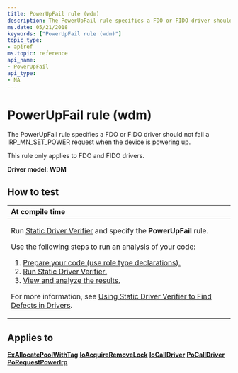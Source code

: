 ```yaml
---
title: PowerUpFail rule (wdm)
description: The PowerUpFail rule specifies a FDO or FIDO driver should not fail a IRP\_MN\_SET\_POWER request when the device is powering up.
ms.date: 05/21/2018
keywords: ["PowerUpFail rule (wdm)"]
topic_type:
- apiref
ms.topic: reference
api_name:
- PowerUpFail
api_type:
- NA
---
```


# PowerUpFail rule (wdm)


The PowerUpFail rule specifies a FDO or FIDO driver should not fail a IRP\_MN\_SET\_POWER request when the device is powering up.

This rule only applies to FDO and FIDO drivers.

**Driver model: WDM**

## How to test

<table>
<colgroup>
<col width="100%" />
</colgroup>
<thead>
<tr class="header">
<th align="left">At compile time</th>
</tr>
</thead>
<tbody>
<tr class="odd">
<td align="left"><p>Run <a href="/windows-hardware/drivers/devtest/static-driver-verifier" data-raw-source="[Static Driver Verifier](./static-driver-verifier.md)">Static Driver Verifier</a> and specify the <strong>PowerUpFail</strong> rule.</p>
Use the following steps to run an analysis of your code:
<ol>
<li><a href="/windows-hardware/drivers/devtest/using-static-driver-verifier-to-find-defects-in-drivers#preparing-your-source-code" data-raw-source="[Prepare your code (use role type declarations).](./using-static-driver-verifier-to-find-defects-in-drivers.md#preparing-your-source-code)">Prepare your code (use role type declarations).</a></li>
<li><a href="/windows-hardware/drivers/devtest/using-static-driver-verifier-to-find-defects-in-drivers#running-static-driver-verifier" data-raw-source="[Run Static Driver Verifier.](./using-static-driver-verifier-to-find-defects-in-drivers.md#running-static-driver-verifier)">Run Static Driver Verifier.</a></li>
<li><a href="/windows-hardware/drivers/devtest/using-static-driver-verifier-to-find-defects-in-drivers#viewing-and-analyzing-the-results" data-raw-source="[View and analyze the results.](./using-static-driver-verifier-to-find-defects-in-drivers.md#viewing-and-analyzing-the-results)">View and analyze the results.</a></li>
</ol>
<p>For more information, see <a href="/windows-hardware/drivers/devtest/using-static-driver-verifier-to-find-defects-in-drivers" data-raw-source="[Using Static Driver Verifier to Find Defects in Drivers](./using-static-driver-verifier-to-find-defects-in-drivers.md)">Using Static Driver Verifier to Find Defects in Drivers</a>.</p></td>
</tr>
</tbody>
</table>

## Applies to

[**ExAllocatePoolWithTag**](/windows-hardware/drivers/ddi/wdm/nf-wdm-exallocatepoolwithtag)
[**IoAcquireRemoveLock**](/windows-hardware/drivers/ddi/wdm/nf-wdm-ioacquireremovelock)
[**IoCallDriver**](/windows-hardware/drivers/ddi/wdm/nf-wdm-iocalldriver)
[**PoCallDriver**](/windows-hardware/drivers/ddi/ntifs/nf-ntifs-pocalldriver)
[**PoRequestPowerIrp**](/windows-hardware/drivers/ddi/wdm/nf-wdm-porequestpowerirp)
